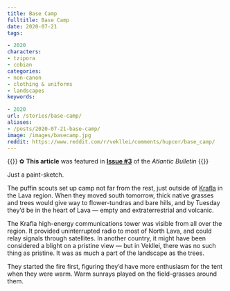 ```yaml
---
title: Base Camp
fulltitle: Base Camp
date: 2020-07-21
tags:

- 2020
characters:
- tzipora
- cobian
categories:
- non-canon
- clothing & uniforms
- landscapes
keywords:

- 2020
url: /stories/base-camp/
aliases:
- /posts/2020-07-21-base-camp/
image: /images/basecamp.jpg
reddit: https://www.reddit.com/r/vekllei/comments/hupcer/base_camp/
---
```

{{<note story>}}
✿ **This article** was featured in [**Issue #3**](/news/bulletin/2020/3) of the *Atlantic Bulletin*
{{</note>}}

Just a paint-sketch.

The puffin scouts set up camp not far from the rest, just outside of [Krafla](/factbook/landscape/boroughs/krafla/) in the Lava region. When they moved south tomorrow, thick native grasses and trees would give way to flower-tundras and bare hills, and by Tuesday they’d be in the heart of Lava — empty and extraterrestrial and volcanic.

The Krafla high-energy communications tower was visible from all over the region. It provided uninterrupted radio to most of North Lava, and could relay signals through satellites. In another country, it might have been considered a blight on a pristine view — but in Vekllei, there was no such thing as pristine. It was as much a part of the landscape as the trees.

They started the fire first, figuring they’d have more enthusiasm for the tent when they were warm. Warm sunrays played on the field-grasses around them.
